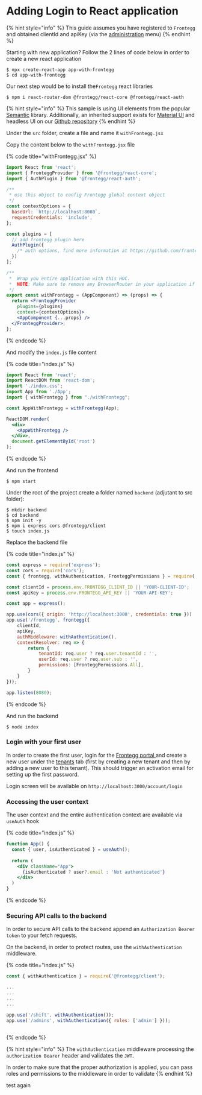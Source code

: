 # Adding Login to React application

{% hint style="info" %}
This guide assumes you have registered to `Frontegg` and obtained clientId and apiKey \(via the [administration](https://portal.frontegg.com/administration) menu\)
{% endhint %}

Starting with new application? Follow the 2 lines of code below in order to create a new react application 

```
$ npx create-react-app app-with-frontegg
$ cd app-with-frontegg
```

Our next step would be to install the`Frontegg` react libraries

```
$ npm i react-router-dom @frontegg/react-core @frontegg/react-auth
```

{% hint style="info" %}
This sample is using UI elements from the popular [Semantic](https://react.semantic-ui.com/) library. Additionally, an inherited support exists for [Material UI](https://material-ui.com/) and headless UI on our [Github repository](https://github.com/frontegg/frontegg-react)
{% endhint %}

Under the `src` folder, create a file and name it `withFrontegg.jsx`

Copy the content below to the `withFrontegg.jsx` file

{% code title="withFrontegg.jsx" %}
```jsx
import React from 'react';
import { FronteggProvider } from '@frontegg/react-core';
import { AuthPlugin } from '@frontegg/react-auth';

/**
 * use this object to config Frontegg global context object
 */
const contextOptions = {
  baseUrl: `http://localhost:8080`,
  requestCredentials: 'include',
};

const plugins = [
  // add frontegg plugin here
  AuthPlugin({
    /* auth options, find more information at https://github.com/frontegg/frontegg-react/tree/master/packages/auth */
  })
];

/**
 *  Wrap you entire application with this HOC.
 *  NOTE: Make sure to remove any BrowserRouter in your application if you use ```withRouter``` option
 */
export const withFrontegg = (AppComponent) => (props) => {
  return <FronteggProvider
    plugins={plugins}
    context={contextOptions}>
    <AppComponent {...props} />
  </FronteggProvider>;
};
```
{% endcode %}

And modify the `index.js` file content

{% code title="index.js" %}
```jsx
import React from 'react';
import ReactDOM from 'react-dom';
import './index.css';
import App from './App';
import { withFrontegg } from "./withFrontegg";

const AppWithFrontegg = withFrontegg(App);

ReactDOM.render(
  <div>
    <AppWithFrontegg />
  </div>,
  document.getElementById('root')
);

```
{% endcode %}

And run the frontend

```
$ npm start
```

 Under the root of the project create a folder named `backend` \(adjutant to src folder\):

```
$ mkdir backend
$ cd backend
$ npm init -y
$ npm i express cors @frontegg/client
$ touch index.js
```

Replace the backend file

{% code title="index.js" %}
```javascript
const express = require('express');
const cors = require('cors');
const { frontegg, withAuthentication, FronteggPermissions } = require('@frontegg/client');

const clientId = process.env.FRONTEGG_CLIENT_ID || 'YOUR-CLIENT-ID';
const apiKey = process.env.FRONTEGG_API_KEY || 'YOUR-API-KEY';

const app = express();

app.use(cors({ origin: 'http://localhost:3000', credentials: true }))
app.use('/frontegg', frontegg({
    clientId,
    apiKey,
    authMiddleware: withAuthentication(),
    contextResolver: req => {
        return {
            tenantId: req.user ? req.user.tenantId : '',
            userId: req.user ? req.user.sub : '',
            permissions: [FronteggPermissions.All],
        }
    }
}));

app.listen(8080);

```
{% endcode %}

And run the backend

```
$ node index
```

### Login with your first user

In order to create the first user, login for the [Frontegg portal ](https://portal.frontegg.com/)and create a new user under the [tenants](https://portal.frontegg.com/secure/tenants/overview) tab \(first by creating a new tenant and then by adding a new user to this tenant\). This should trigger an activation email for setting up the first password.

Login screen will be available on `http://localhost:3000/account/login`

### Accessing the user context

The user context and the entire authentication context are available via `useAuth` hook

{% code title="index.js" %}
```jsx
function App() {
  const { user, isAuthenticated } = useAuth();
  
  return (
    <div className="App">
      {isAuthenticated ? user?.email : 'Not authenticated'}
    </div>
  )
}
```
{% endcode %}

### Securing API calls to the backend

In order to secure API calls to the backend append an `Authorization Bearer token` to your fetch requests.

On the backend, in order to protect routes, use the `withAuthentication` middleware.

{% code title="index.js" %}
```jsx
const { withAuthentication } = require('@frontegg/client');

...
...
...
...

app.use('/shift', withAuthentication());
app.use('/admins', withAuthentication({ roles: ['admin'] }));
 
```
{% endcode %}

{% hint style="info" %}
The `withAuthentication` middleware processing the `authorization Bearer` header and validates the `JWT`.   
  
In order to make sure that the proper authorization is applied, you can pass roles and permissions to the middleware in order to validate
{% endhint %}



test again


